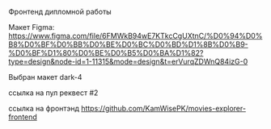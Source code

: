 Фронтенд дипломной работы

Макет Figma: https://www.figma.com/file/6FMWkB94wE7KTkcCgUXtnC/%D0%94%D0%B8%D0%BF%D0%BB%D0%BE%D0%BC%D0%BD%D1%8B%D0%B9-%D0%BF%D1%80%D0%BE%D0%B5%D0%BA%D1%82?type=design&node-id=1-11315&mode=design&t=erVurqZDWnQ84izG-0

Выбран макет dark-4

ссылка на пул реквест #2

ссылка на фронтэнд https://github.com/KamWisePK/movies-explorer-frontend